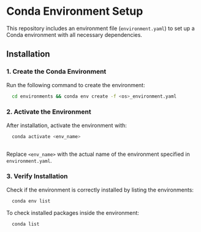 # Conda Environment Setup

This repository includes an environment file (`environment.yaml`) to set up a Conda environment with all necessary dependencies.

## Installation

### 1. Create the Conda Environment
Run the following command to create the environment:

```bash
  cd environments && conda env create -f <os>_environment.yaml
```

### 2. Activate the Environment
After installation, activate the environment with:

```bash 
  conda activate <env_name>
    
```
Replace `<env_name>` with the actual name of the environment specified in `environment.yaml`.

### 3. Verify Installation
Check if the environment is correctly installed by listing the environments:

```bash 
  conda env list
```

To check installed packages inside the environment:

```bash
  conda list
```
